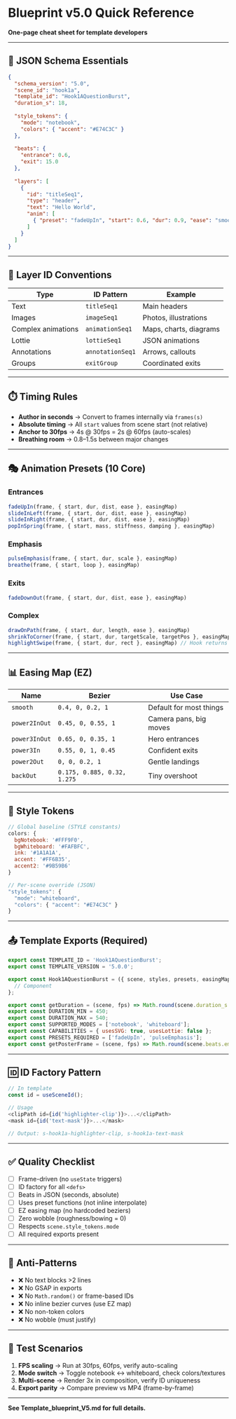 # Blueprint v5.0 Quick Reference

**One-page cheat sheet for template developers**

---

## 📐 JSON Schema Essentials

```json
{
  "schema_version": "5.0",
  "scene_id": "hook1a",
  "template_id": "Hook1AQuestionBurst",
  "duration_s": 18,
  
  "style_tokens": {
    "mode": "notebook",
    "colors": { "accent": "#E74C3C" }
  },
  
  "beats": {
    "entrance": 0.6,
    "exit": 15.0
  },
  
  "layers": [
    {
      "id": "titleSeq1",
      "type": "header",
      "text": "Hello World",
      "anim": [
        { "preset": "fadeUpIn", "start": 0.6, "dur": 0.9, "ease": "smooth" }
      ]
    }
  ]
}
```

---

## 🎨 Layer ID Conventions

| Type | ID Pattern | Example |
|------|-----------|---------|
| Text | `titleSeq1` | Main headers |
| Images | `imageSeq1` | Photos, illustrations |
| Complex animations | `animationSeq1` | Maps, charts, diagrams |
| Lottie | `lottieSeq1` | JSON animations |
| Annotations | `annotationSeq1` | Arrows, callouts |
| Groups | `exitGroup` | Coordinated exits |

---

## ⏱️ Timing Rules

- **Author in seconds** → Convert to frames internally via `frames(s)`
- **Absolute timing** → All `start` values from scene start (not relative)
- **Anchor to 30fps** → 4s @ 30fps = 2s @ 60fps (auto-scales)
- **Breathing room** → 0.8–1.5s between major changes

---

## 🎭 Animation Presets (10 Core)

### Entrances
```javascript
fadeUpIn(frame, { start, dur, dist, ease }, easingMap)
slideInLeft(frame, { start, dur, dist, ease }, easingMap)
slideInRight(frame, { start, dur, dist, ease }, easingMap)
popInSpring(frame, { start, mass, stiffness, damping }, easingMap)
```

### Emphasis
```javascript
pulseEmphasis(frame, { start, dur, scale }, easingMap)
breathe(frame, { start, loop }, easingMap)
```

### Exits
```javascript
fadeDownOut(frame, { start, dur, dist, ease }, easingMap)
```

### Complex
```javascript
drawOnPath(frame, { start, dur, length, ease }, easingMap)
shrinkToCorner(frame, { start, dur, targetScale, targetPos }, easingMap)
highlightSwipe(frame, { start, dur, rect }, easingMap) // Hook returns JSX
```

---

## 📊 Easing Map (EZ)

| Name | Bezier | Use Case |
|------|--------|----------|
| `smooth` | `0.4, 0, 0.2, 1` | Default for most things |
| `power2InOut` | `0.45, 0, 0.55, 1` | Camera pans, big moves |
| `power3InOut` | `0.65, 0, 0.35, 1` | Hero entrances |
| `power3In` | `0.55, 0, 1, 0.45` | Confident exits |
| `power2Out` | `0, 0, 0.2, 1` | Gentle landings |
| `backOut` | `0.175, 0.885, 0.32, 1.275` | Tiny overshoot |

---

## 🎨 Style Tokens

```javascript
// Global baseline (STYLE constants)
colors: {
  bgNotebook: '#FFF9F0',
  bgWhiteboard: '#FAFBFC',
  ink: '#1A1A1A',
  accent: '#FF6B35',
  accent2: '#9B59B6'
}

// Per-scene override (JSON)
"style_tokens": {
  "mode": "whiteboard",
  "colors": { "accent": "#E74C3C" }
}
```

---

## 📤 Template Exports (Required)

```javascript
export const TEMPLATE_ID = 'Hook1AQuestionBurst';
export const TEMPLATE_VERSION = '5.0.0';

export const Hook1AQuestionBurst = ({ scene, styles, presets, easingMap, transitions }) => {
  // Component
};

export const getDuration = (scene, fps) => Math.round(scene.duration_s * fps);
export const DURATION_MIN = 450;
export const DURATION_MAX = 540;
export const SUPPORTED_MODES = ['notebook', 'whiteboard'];
export const CAPABILITIES = { usesSVG: true, usesLottie: false };
export const PRESETS_REQUIRED = ['fadeUpIn', 'pulseEmphasis'];
export const getPosterFrame = (scene, fps) => Math.round(scene.beats.emphasis * fps);
```

---

## 🆔 ID Factory Pattern

```javascript
// In template
const id = useSceneId();

// Usage
<clipPath id={id('highlighter-clip')}>...</clipPath>
<mask id={id('text-mask')}>...</mask>

// Output: s-hook1a-highlighter-clip, s-hook1a-text-mask
```

---

## ✅ Quality Checklist

- [ ] Frame-driven (no `useState` triggers)
- [ ] ID factory for all `<defs>`
- [ ] Beats in JSON (seconds, absolute)
- [ ] Uses preset functions (not inline interpolate)
- [ ] EZ easing map (no hardcoded beziers)
- [ ] Zero wobble (roughness/bowing = 0)
- [ ] Respects `scene.style_tokens.mode`
- [ ] All required exports present

---

## 🚫 Anti-Patterns

- ❌ No text blocks >2 lines
- ❌ No GSAP in exports
- ❌ No `Math.random()` or frame-based IDs
- ❌ No inline bezier curves (use EZ map)
- ❌ No non-token colors
- ❌ No wobble (must justify)

---

## 🧪 Test Scenarios

1. **FPS scaling** → Run at 30fps, 60fps, verify auto-scaling
2. **Mode switch** → Toggle notebook ↔ whiteboard, check colors/textures
3. **Multi-scene** → Render 3x in composition, verify ID uniqueness
4. **Export parity** → Compare preview vs MP4 (frame-by-frame)

---

**See Template_blueprint_V5.md for full details.**
